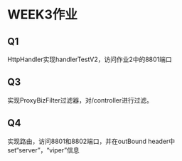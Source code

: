 # WEEK3作业

## Q1
HttpHandler实现handlerTestV2，访问作业2中的8801端口

## Q3
实现ProxyBizFilter过滤器，对/controller进行过滤。

## Q4
实现路由，访问8801和8802端口，并在outBound header中set“server”，“viper”信息